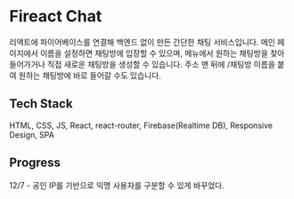 # Fireact Chat

리액트에 파이어베이스를 연결해 백엔드 없이 만든 간단한 채팅 서비스입니다. 메인 페이지에서 이름을 설정하면 채팅방에 입장할 수 있으며, 메뉴에서 원하는 채팅방을 찾아 들어가거나 직접 새로운 채팅방을 생성할 수 있습니다. 주소 맨 뒤에 /채팅방 이름을 붙여 원하는 채팅방에 바로 들어갈 수도 있습니다.

## Tech Stack

HTML, CSS, JS, React, react-router, Firebase(Realtime DB), Responsive Design, SPA

## Progress

12/7 - 공인 IP를 기반으로 익명 사용자를 구분할 수 있게 바꾸었다.

